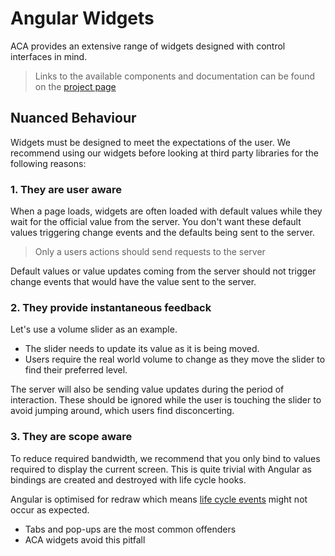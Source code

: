 # Angular Widgets

ACA provides an extensive range of widgets designed with control interfaces in mind.

> Links to the available components and documentation can be found on the [project page](https://github.com/acaprojects/a2-widgets)


## Nuanced Behaviour

Widgets must be designed to meet the expectations of the user.
We recommend using our widgets before looking at third party libraries for the following reasons:


### 1. They are user aware

When a page loads, widgets are often loaded with default values while they wait for the official value from the server.
You don't want these default values triggering change events and the defaults being sent to the server.

> Only a users actions should send requests to the server

Default values or value updates coming from the server should not trigger change events that would have the value sent to the server.


### 2. They provide instantaneous feedback

Let's use a volume slider as an example.

* The slider needs to update its value as it is being moved.
* Users require the real world volume to change as they move the slider to find their preferred level.

The server will also be sending value updates during the period of interaction. These should be ignored while the user is touching the slider to avoid jumping around, which users find disconcerting.


### 3. They are scope aware

To reduce required bandwidth, we recommend that you only bind to values required to display the current screen.
This is quite trivial with Angular as bindings are created and destroyed with life cycle hooks.

Angular is optimised for redraw which means [life cycle events](https://www.bennadel.com/blog/3064-ng-content-life-cycle-is-controlled-by-the-parent-view-not-the-consumer-in-angular-2-beta-11.htm) might not occur as expected.

* Tabs and pop-ups are the most common offenders
* ACA widgets avoid this pitfall
